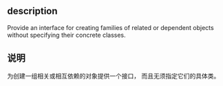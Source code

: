 ## description
Provide an interface for creating families of related or dependent objects without specifying
their concrete classes.

## 说明
为创建一组相关或相互依赖的对象提供一个接口， 而且无须指定它们的具体类。 
